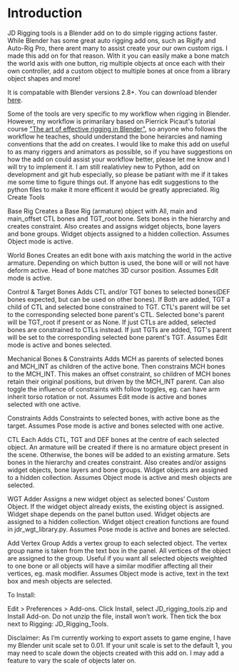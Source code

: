 <h1>Introduction</h1>

JD Rigging tools is a Blender add on to do simple rigging actions faster. While Blender has some great auto rigging add ons, such as Rigify and Auto-Rig Pro, there arent many to assist create your our own custom rigs. I made this add on for that reason. With it you can  easily make a bone match the world axis with one button, rig multiple objects at once each with their own controller, add a custom object to multiple bones at once from a library object shapes and more!

It is compatable with Blender versions 2.8+. You can download blender <a href="https://www.blender.org/download/" target="_blank">here</a>.

Some of the tools are very specific to my workflow when rigging in Blender. However, my workflow is primarilary based on Pierrick Picaut's tutorial course <a href="https://gumroad.com/p2design#AeQfrF" target="_blank">"The art of effective rigging in Blender"</a>, so anyone who follows the workflow he teaches, should understand the bone heirarcies and naming conventions that the add on creates. I would like to make this add on useful to as many riggers and animators as possible, so if you have suggestions on how the add on could assist your workflow better, please let me know and I will try to implement it. I am still realativley new to Python, add on development and git hub especially, so please be patiant with me if it takes me some time to figure things out. If anyone has edit suggestions to the python files to make it more efficent it would be greatly appreciated.
Rig Create Tools

Base Rig
Creates a Base Rig (armature) object with All, main and main_offset CTL bones and TGT_root bone. Sets bones in the hierarchy and creates constraint. Also creates and assigns widget objects, bone layers and bone groups. Widget objects assigned to a hidden collection. Assumes Object mode is active.

World Bones
Creates an edit bone with axis matching the world in the active armature. Depending on which button is used, the bone will or will not have deform active. Head of bone matches 3D cursor position. Assumes Edit mode is active.

Control & Target Bones
Adds CTL and/or TGT bones to selected bones(DEF bones expected, but can be used on other bones). If Both are added, TGT a child of CTL and selected bone constrained to TGT. CTL's parent will be set to the corresponding selected bone parent's CTL. Selected bone's parent will be TGT_root if present or as None. If just CTLs are added, selected bones are constrained to CTLs instead. If just TGTs are added, TGT's parent will be set to the corresponding selected bone parent's TGT. Assumes Edit mode is active and bones selected.

Mechanical Bones & Constraints
Adds MCH as parents of selected bones and MCH_INT as children of the active bone. Then constrains MCH bones to the MCH_INT. This makes an offset constraint, so children of MCH bones retain their original positions, but driven by the MCH_INT parent. Can also toggle the influence of constraints with follow toggles, eg. can have arm inherit torso rotation or not. Assumes Edit mode is active and bones selected with one active.

Constraints
Adds Constraints to selected bones, with active bone as the target.
Assumes Pose mode is active and bones selected with one active.

CTL Each
Adds CTL, TGT and DEF bones at the centre of each selected object. An armature will be created if there is no armature object present in the scene. Otherwise, the bones will be added to an existing armature. Sets bones in the hierarchy and creates constraint. Also creates and/or assigns widget objects, bone layers and bone groups. Widget objects are assigned to a hidden collection. Assumes Object mode is active and mesh objects are selected.

WGT Adder
Assigns a new widget object as selected bones’ Custom Object. If the widget object already exists, the existing object is assigned. Widget shape depends on the panel button used.
Widget objects are assigned to a hidden collection. Widget object creation functions are found in jdr_wgt_library.py. Assumes Pose mode is active and bones are selected.

Add Vertex Group
Adds a vertex group to each selected object. The vertex group name is taken from the text box in the panel. All vertices of the object are assigned to the group. Useful if you want all selected objects weighted to one bone or all objects will have a similar modifier affecting all their vertices, eg. mask modifier. Assumes Object mode is active, text in the text box and mesh objects are selected.

To Install:

Edit > Preferences > Add-ons. Click Install, select JD_rigging_tools.zip and Install Add-on. Do not unzip the file, install won’t work. Then tick the box next to Rigging: JD_Rigging_Tools.

Disclaimer: 
As I’m currently working to export assets to game engine, I have my Blender unit scale set to 0.01. If your unit scale is set to the default 1, you may need to scale down the objects created with this add on. I may add a feature to vary the scale of objects later on.

